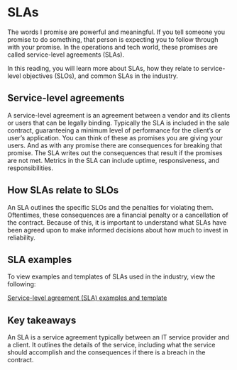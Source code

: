 # SLAs
The words I promise are powerful and meaningful. If you tell someone you promise to do something, that person is expecting you to follow through with your promise. In the operations and tech world, these promises are called service-level agreements (SLAs).

In this reading, you will learn more about SLAs, how they relate to service-level objectives (SLOs), and common SLAs in the industry.

## Service-level agreements
A service-level agreement is an agreement between a vendor and its clients or users that can be legally binding. Typically the SLA is included in the sale contract, guaranteeing a minimum level of performance for the client’s or user’s application. You can think of these as promises you are giving your users. And as with any promise there are consequences for breaking that promise. The SLA writes out the consequences that result if the promises are not met. Metrics in the SLA can include uptime, responsiveness, and responsibilities. 

## How SLAs relate to SLOs
An SLA outlines the specific SLOs and the penalties for violating them. Oftentimes, these consequences are a financial penalty or a cancellation of the contract. Because of this, it is important to understand what SLAs have been agreed upon to make informed decisions about how much to invest in reliability.

## SLA examples
To view examples and templates of SLAs used in the industry, view the following:

[Service-level agreement (SLA) examples and template](https://www.bmc.com/blogs/sla-template-examples/)

## Key takeaways 
An SLA is a service agreement typically between an IT service provider and a client. It outlines the details of the service, including what the service should accomplish and the consequences if there is a breach in the contract.

